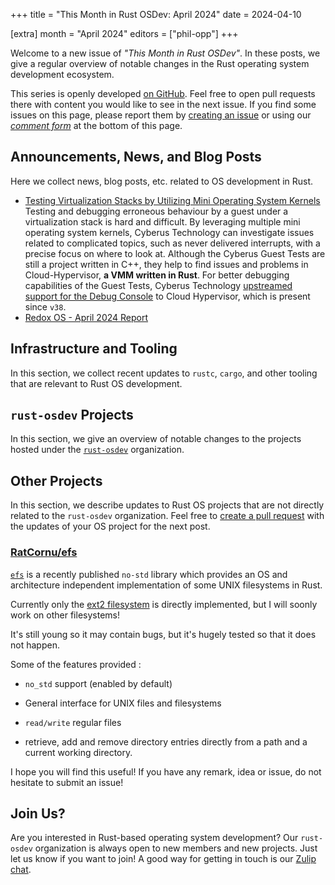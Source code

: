 +++
title = "This Month in Rust OSDev: April 2024"
date = 2024-04-10

[extra]
month = "April 2024"
editors = ["phil-opp"]
+++

Welcome to a new issue of _"This Month in Rust OSDev"_. In these posts, we give a regular overview of notable changes in the Rust operating system development ecosystem.

<!-- more -->

This series is openly developed [on GitHub](https://github.com/rust-osdev/homepage/). Feel free to open pull requests there with content you would like to see in the next issue. If you find some issues on this page, please report them by [creating an issue](https://github.com/rust-osdev/homepage/issues/new) or using our <a href="#comment-form">_comment form_</a> at the bottom of this page.

<!--
    This is a draft for the upcoming "This Month in Rust OSDev (April 2024)" post.
    Feel free to create pull requests against the `next` branch to add your
    content here.
    Please take a look at the past posts on https://rust-osdev.com/ to see the
    general structure of these posts.
-->

## Announcements, News, and Blog Posts

Here we collect news, blog posts, etc. related to OS development in Rust.

<!--
Please follow this template:

- [Title](https://example.com)
  - (optional) Some additional context
-->

- [Testing Virtualization Stacks by Utilizing Mini Operating System Kernels](https://cyberus-technology.de/articles/testing-virtualization-stacks-utilizing-mini-kernels) \
  Testing and debugging erroneous behaviour by a guest under a virtualization stack is hard and difficult. By leveraging
  multiple mini operating system kernels, Cyberus Technology can investigate issues related to complicated topics, such
  as never delivered interrupts, with a precise focus on where to look at. Although the Cyberus Guest Tests are still a
  project written in C++, they help to find issues and problems in Cloud-Hypervisor\, **a VMM written in Rust**. For better
  debugging capabilities of the Guest Tests, Cyberus Technology [upstreamed support for the Debug Console](https://github.com/cloud-hypervisor/cloud-hypervisor/pull/6012)
  to Cloud Hypervisor, which is present since `v38`.
- [Redox OS - April 2024 Report](https://redox-os.org/news/this-month-240430/)

## Infrastructure and Tooling

In this section, we collect recent updates to `rustc`, `cargo`, and other tooling that are relevant to Rust OS development.

<!--
    Please use the following template:

- [Title](https://example.com)
  - (optional) Some additional context
-->


## `rust-osdev` Projects

In this section, we give an overview of notable changes to the projects hosted under the [`rust-osdev`](https://github.com/rust-osdev/about) organization.

<!--
    Please use the following template:

    ### [`repo_name`](https://github.com/rust-osdev/repo_name)
    <span class="maintainers">Maintained by [@maintainer_1](https://github.com/maintainer_1)</span>

    The `repo_name` crate ...<<short introduction>>...

    We merged the following changes this month:
    <<changelog, either in list or text form>>
-->

## Other Projects

In this section, we describe updates to Rust OS projects that are not directly related to the `rust-osdev` organization. Feel free to [create a pull request](https://github.com/rust-osdev/homepage/pulls) with the updates of your OS project for the next post.

<!--
    Please use the following template:

    ### [`owner_name/repo_name`](https://github.com/rust-osdev/owner_name/repo_name)
    <span class="maintainers">(Section written by [@your_github_name](https://github.com/your_github_name))</span>

    ...<<your project updates>>...
-->

### [RatCornu/efs](https://codeberg.org/RatCornu/efs)

[`efs`](https://crates.io/efs) is a recently published `no-std` library which provides an OS and architecture independent implementation of some UNIX filesystems in Rust.

Currently only the [ext2 filesystem](https://fr.wikipedia.org/wiki/Ext2) is directly implemented, but I will soonly work on other filesystems!

It's still young so it may contain bugs, but it's hugely tested so that it does not happen.

Some of the features provided :

* `no_std` support (enabled by default)

* General interface for UNIX files and filesystems

* `read/write` regular files

* retrieve, add and remove directory entries directly from a path and a current working directory.

I hope you will find this useful! If you have any remark, idea or issue, do not hesitate to submit an issue!

## Join Us?

Are you interested in Rust-based operating system development? Our `rust-osdev` organization is always open to new members and new projects. Just let us know if you want to join! A good way for getting in touch is our [Zulip chat](https://rust-osdev.zulipchat.com).
